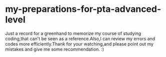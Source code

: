 # my-preparations-for-pta-advanced-level
Just a record for a greenhand to memorize my course of studying coding,that can't be seen as a reference.Also,I can review my errors and codes more efficiently.Thank for your watching,and please point out my mistakes and give me some recommendation. :)
